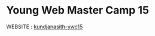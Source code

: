 # Young Web Master Camp 15

WEBSITE : [kundjanasith-ywc15](http://kundjanasith-ywc15.herokuapp.com)
